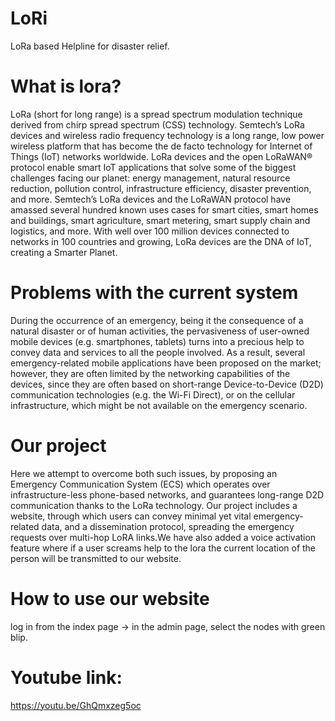 # LoRi
LoRa based Helpline for disaster relief.

# What is lora?
LoRa (short for long range) is a spread spectrum modulation technique derived from chirp spread spectrum (CSS) technology. Semtech’s LoRa devices and wireless radio frequency technology is a long range, low power wireless platform that has become the de facto technology for Internet of Things (IoT) networks worldwide. LoRa devices and the open LoRaWAN® protocol enable smart IoT applications that solve some of the biggest challenges facing our planet: energy management, natural resource reduction, pollution control, infrastructure efficiency, disaster prevention, and more. Semtech’s LoRa devices and the LoRaWAN protocol have amassed several hundred known uses cases for smart cities, smart homes and buildings, smart agriculture, smart metering, smart supply chain and logistics, and more. With well over 100 million devices connected to networks in 100 countries and growing, LoRa devices are the DNA of IoT, creating a Smarter Planet.


# Problems with the current system
During the occurrence of an emergency, being it the consequence of a natural disaster or of human activities, the pervasiveness of user-owned mobile devices (e.g. smartphones, tablets) turns into a precious help to convey data and services to all the people involved. As a result, several emergency-related mobile applications have been proposed on the market; however, they are often limited by the networking capabilities of the devices, since they are often based on short-range Device-to-Device (D2D) communication technologies (e.g. the Wi-Fi Direct), or on the cellular infrastructure, which might be not available on the emergency scenario. 


# Our project
Here we attempt to overcome both such issues, by proposing an Emergency Communication System (ECS) which operates over infrastructure-less phone-based networks, and guarantees long-range D2D communication thanks to the LoRa technology. Our project includes a website, through which users can convey minimal yet vital emergency-related data, and a dissemination protocol, spreading the emergency requests over multi-hop LoRA links.We have also added a voice activation feature where if a user screams help to the lora the current location of the person will be transmitted to our website.


# How to use our website
log in from the index page -> in the admin page, select the nodes with green blip.

# Youtube link:
https://youtu.be/GhQmxzeg5oc


